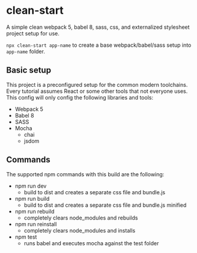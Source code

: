 # clean-start
A simple clean webpack 5, babel 8, sass, css, and externalized stylesheet project setup for use.

`npx clean-start app-name` to create a base webpack/babel/sass setup into `app-name` folder.


## Basic setup
This project is a preconfigured setup for the common modern toolchains.  Every tutorial assumes React or some other tools that not everyone uses.  This config will only config the following libraries and tools:

* Webpack 5 
* Babel 8
* SASS
* Mocha
  - chai
  - jsdom

## Commands
The supported npm commands with this build are the following:

* npm run dev
  - build to dist and creates a separate css file and bundle.js
* npm run build
  - build to dist and creates a separate css file and bundle.js minified
* npm run rebuild
  - completely clears node_modules and rebuilds
* npm run reinstall
  - completely clears node_modules and installs
* npm test
  - runs babel and executes mocha against the test folder
